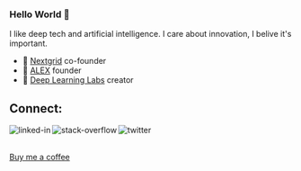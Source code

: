 ### Hello World 👋
I like deep tech and artificial intelligence. 
I care about innovation, I belive it's important.  

- 🚀  [Nextgrid](https://nextgrid.ai) co-founder    
- 🌱  [ALEX](https://alexsystems.ai) founder 
- 👊  [Deep Learning Labs](https://dll.nextgrid.ai) creator 

## Connect:

[<img align="left" alt="linked-in" src="https://img.shields.io/badge/linkedin-%230077B5.svg?&style=for-the-badge&logo=linkedin&logoColor=white" />](https://www.linkedin.com/in/imathias/)

[<img align="left" alt="stack-overflow" src="https://img.shields.io/badge/stack%20overflow-FE7A16?logo=stack-overflow&logoColor=white&style=for-the-badge" />](https://stackoverflow.com/users/1055866/mathias-asberg)

[<img align="left" alt="twitter" src="https://img.shields.io/badge/twitter-%231DA1F2.svg?&style=for-the-badge&logo=twitter&logoColor=white" />](https://twitter.com/mathiiias123)
<br>
<br>

[Buy me a coffee](https://www.buymeacoffee.com/mindgames)


